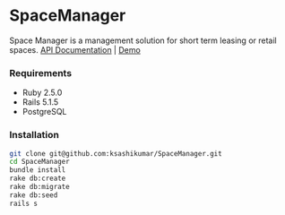 # SpaceManager

Space Manager is a management solution for short term leasing or retail spaces.
[API Documentation](https://space-manager-api.herokuapp.com/swagger) | [Demo](https://space-manager-api.herokuapp.com/spaces)

### Requirements
- Ruby 2.5.0
- Rails 5.1.5
- PostgreSQL

### Installation

```sh
git clone git@github.com:ksashikumar/SpaceManager.git
cd SpaceManager
bundle install
rake db:create
rake db:migrate
rake db:seed
rails s
```